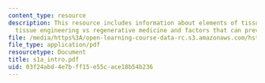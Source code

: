 ```yaml
---
content_type: resource
description: This resource includes information about elements of tissue engineering,
  tissue engineering vs regenerative medicine and factors that can prevent regeneration.
file: /media/https%3A/open-learning-course-data-rc.s3.amazonaws.com/hst-535-principles-and-practice-of-tissue-engineering-fall-2004/03f24abd4e7bff15e55cace18b54b236_s1a_intro.pdf
file_type: application/pdf
resourcetype: Document
title: s1a_intro.pdf
uid: 03f24abd-4e7b-ff15-e55c-ace18b54b236
---
```

